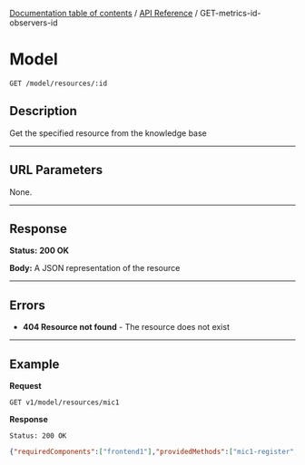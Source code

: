 [Documentation table of contents](../../TOC.md) / [API Reference](../../api.md) / GET-metrics-id-observers-id

# Model

	GET /model/resources/:id

## Description
Get the specified resource from the knowledge base

***

## URL Parameters

None.

***

## Response

**Status:** **200 OK**

**Body:** A JSON representation of the resource

***

## Errors

* **404 Resource not found** - The resource does not exist

***

## Example
**Request**

	GET v1/model/resources/mic1
	
**Response**

	Status: 200 OK

``` json
{"requiredComponents":["frontend1"],"providedMethods":["mic1-register","mic1-answerQuestions","mic1-saveAnswers"],"type":"Mic","id":"mic1"}
```
